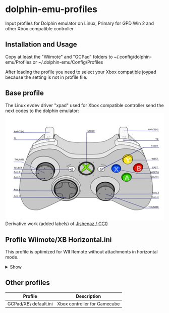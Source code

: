 # dolphin-emu-profiles
Input profiles for Dolphin emulator on Linux, Primary for GPD Win 2 and
other Xbox compatible controller

## Installation and Usage
Copy at least the "Wiimote" and "GCPad" folders to ~/.config/dolphin-emu/Profiles or ~/.dolphin-emu/Config/Profiles

After loading the profile you need to select your Xbox compatible joypad because the setting is not in profile file.

## Base profile
The Linux evdev driver "xpad" used for Xbox compatible controller send the next codes to the dolphin emulator:
![Xbox base profile](Xbox_Controller.svg)
Derivative work (added labels) of [Jishenaz / CC0](https://commons.wikimedia.org/wiki/File:Xbox_Controller.svg)

## Profile Wiimote/XB Horizontal.ini
This profile is optimized for WII Remote without attachments in horizontal mode.
<details>
  <summary>Show</summary>

![Wii Horizontal](WII_Horizontal.png)

is mapped to

![Wii Horizontal](XB_Horizontal.svg)

</details>


## Other profiles
Profile | Description
--- | ---
GCPad/XB\ default.ini | Xbox controller for Gamecube
